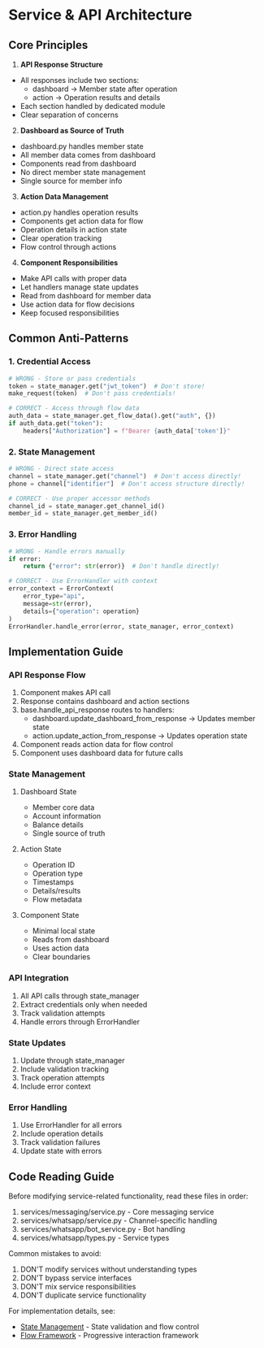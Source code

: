 # Service & API Architecture

## Core Principles

1. **API Response Structure**
- All responses include two sections:
  * dashboard -> Member state after operation
  * action -> Operation results and details
- Each section handled by dedicated module
- Clear separation of concerns

2. **Dashboard as Source of Truth**
- dashboard.py handles member state
- All member data comes from dashboard
- Components read from dashboard
- No direct member state management
- Single source for member info

3. **Action Data Management**
- action.py handles operation results
- Components get action data for flow
- Operation details in action state
- Clear operation tracking
- Flow control through actions

4. **Component Responsibilities**
- Make API calls with proper data
- Let handlers manage state updates
- Read from dashboard for member data
- Use action data for flow decisions
- Keep focused responsibilities

## Common Anti-Patterns

### 1. Credential Access
```python
# WRONG - Store or pass credentials
token = state_manager.get("jwt_token")  # Don't store!
make_request(token)  # Don't pass credentials!

# CORRECT - Access through flow data
auth_data = state_manager.get_flow_data().get("auth", {})
if auth_data.get("token"):
    headers["Authorization"] = f"Bearer {auth_data['token']}"
```

### 2. State Management
```python
# WRONG - Direct state access
channel = state_manager.get("channel")  # Don't access directly!
phone = channel["identifier"]  # Don't access structure directly!

# CORRECT - Use proper accessor methods
channel_id = state_manager.get_channel_id()
member_id = state_manager.get_member_id()
```

### 3. Error Handling
```python
# WRONG - Handle errors manually
if error:
    return {"error": str(error)}  # Don't handle directly!

# CORRECT - Use ErrorHandler with context
error_context = ErrorContext(
    error_type="api",
    message=str(error),
    details={"operation": operation}
)
ErrorHandler.handle_error(error, state_manager, error_context)
```

## Implementation Guide

### API Response Flow
1. Component makes API call
2. Response contains dashboard and action sections
3. base.handle_api_response routes to handlers:
   - dashboard.update_dashboard_from_response -> Updates member state
   - action.update_action_from_response -> Updates operation state
4. Component reads action data for flow control
5. Component uses dashboard data for future calls

### State Management
1. Dashboard State
   - Member core data
   - Account information
   - Balance details
   - Single source of truth

2. Action State
   - Operation ID
   - Operation type
   - Timestamps
   - Details/results
   - Flow metadata

3. Component State
   - Minimal local state
   - Reads from dashboard
   - Uses action data
   - Clear boundaries

### API Integration
1. All API calls through state_manager
2. Extract credentials only when needed
3. Track validation attempts
4. Handle errors through ErrorHandler

### State Updates
1. Update through state_manager
2. Include validation tracking
3. Track operation attempts
4. Include error context

### Error Handling
1. Use ErrorHandler for all errors
2. Include operation details
3. Track validation failures
4. Update state with errors

## Code Reading Guide

Before modifying service-related functionality, read these files in order:

1. services/messaging/service.py - Core messaging service
2. services/whatsapp/service.py - Channel-specific handling
3. services/whatsapp/bot_service.py - Bot handling
4. services/whatsapp/types.py - Service types

Common mistakes to avoid:
1. DON'T modify services without understanding types
2. DON'T bypass service interfaces
3. DON'T mix service responsibilities
4. DON'T duplicate service functionality

For implementation details, see:
- [State Management](state-management.md) - State validation and flow control
- [Flow Framework](flow-framework.md) - Progressive interaction framework

